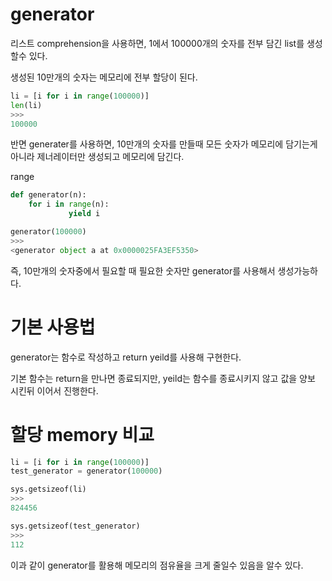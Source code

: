 # generator

리스트 comprehension을 사용하면, 1에서 100000개의 숫자를 전부 담긴 list를 생성할수 있다.

생성된 10만개의 숫자는 메모리에 전부 할당이 된다.
```python
li = [i for i in range(100000)]
len(li)
>>> 
100000
```

반면 generater를 사용하면, 10만개의 숫자를 만들때 모든 숫자가 메모리에 담기는게 아니라 제너레이터만 생성되고 메모리에 담긴다.

range
```python
def generator(n):
	for i in range(n):
     		 yield i

generator(100000)
>>>
<generator object a at 0x0000025FA3EF5350>
```

즉, 10만개의 숫자중에서 필요할 때 필요한 숫자만 generator를 사용해서 생성가능하다.

# 기본 사용법

generator는 함수로 작성하고 return yeild를 사용해 구현한다.

기본 함수는 return을 만나면 종료되지만, yeild는 함수를 종료시키지 않고 값을 양보 시킨뒤 이어서 진행한다.

# 할당 memory 비교
```python
li = [i for i in range(100000)]
test_generator = generator(100000)

sys.getsizeof(li)
>>>
824456

sys.getsizeof(test_generator)
>>>
112
```
이과 같이 generator를 활용해 메모리의 점유율을 크게 줄일수 있음을 알수 있다.
